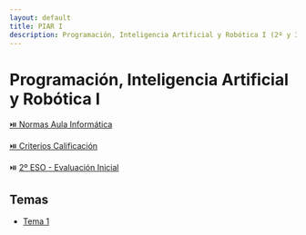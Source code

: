 ```yaml
---
layout: default
title: PIAR I
description: Programación, Inteligencia Artificial y Robótica I (2º y 3º ESO)
---
```


# Programación, Inteligencia Artificial y Robótica I

[⏯️ Normas Aula Informática](../../archivos/Normas-aula-informática.pdf)

[⏯️ Criterios Calificación](../../archivos/Criterios-de-calificación-ESO-y-Bachillerato.pdf)

⏯️ [2º ESO - Evaluación Inicial](https://forms.office.com/e/TgrMmb5u4g)

<!-- - ⏯️ [3º ESO - Evaluación Inicial](https://forms.office.com/e/tkawJjSy8K) -->

## Temas

- [Tema 1](./sa1-pensamiento-computacional/)